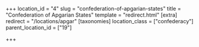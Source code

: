 +++
location_id = "4"
slug = "confederation-of-apgarian-states"
title = "Confederation of Apgarian States"
template = "redirect.html"
[extra]
redirect = "/locations/apgar"
[taxonomies]
location_class = ["confederacy"]
parent_location_id = ["19"]

+++


